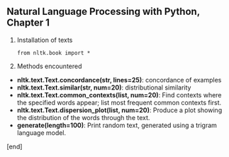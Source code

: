 ## Natural Language Processing with Python, Chapter 1

 1. Installation of texts
 
        from nltk.book import *

 1. Methods encountered

   * **nltk.text.Text.concordance(str, lines=25)**: concordance of examples
   * **nltk.text.Text.similar(str, num=20)**: distributional similarity
   * **nltk.text.Text.common_contexts(list, num=20)**: Find contexts where the specified words appear; list most frequent common contexts first.
   * **nltk.text.Text.dispersion_plot(list, num=20)**: Produce a plot showing the distribution of the words through the text.
   * **generate(length=100)**: Print random text, generated using a trigram language model.


[end]